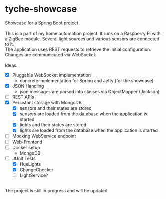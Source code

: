 # tyche-showcase
Showcase for a Spring Boot project<br />
<br />
This is a part of my home automation project. It runs on a Raspberry Pi with a ZigBee module. Several light sources and various sensors are connected to it.<br />
The application uses REST requests to retrieve the initial configuration. Changes are communicated via WebSocket.<br />
<br />
Ideas:<br />
* [x] Pluggable WebSocket implementation
  - concrete implementation for Spring and Jetty (for the showcase)
* [x] JSON Handling
  - json messages are parsed into classes via ObjectMapper (Jackson)
* [ ] REST APIs
* [x] Persistant storage with MongoDB
  - [x] sensors and their states are stored
  - [x] sensors are loaded from the database when the application is started
  - [x] lights and their states are stored
  - [x] lights are loaded from the database when the application is started
* [ ] Mocking WebService endpoint
* [ ] Web-Frontend
* [ ] Docker setup
  - MongoDB
* [ ] JUnit Tests
  - [x] HueLights
  - [x] ChangeChecker
  - [ ] LightService?

<br />
The project is still in progress and will be updated
